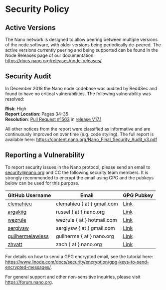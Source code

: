 # Security Policy

## Active Versions

The Nano network is designed to allow peering between multiple versions of the node software, with older versions being periodically de-peered. The active versions currently peering and being supported can be found in the Node Releases page of our documentation: https://docs.nano.org/releases/node-releases/

## Security Audit

In December 2018 the Nano node codebase was audited by Red4Sec and found to have no critical vulnerabilities. The following vulnerability was resolved:

**Risk**: High  
**Report Location**: Pages 34-35  
**Resolution**: [Pull Request #1563](https://github.com/nanocurrency/nano-node/pull/1563) in [release V17.1](https://github.com/nanocurrency/nano-node/releases/tag/V17.1)  

All other notices from the report were classified as informative and are continuously improved on over time (e.g. code styling). The full report is available here: https://content.nano.org/Nano_Final_Security_Audit_v3.pdf

## Reporting a Vulnerability

To report security issues in the Nano protocol, please send an email to security@nano.org and CC the following security team members. It is strongly recommended to encrypt the email using GPG and the pubkeys below can be used for this purpose.

| GitHub Username | Email | GPG Pubkey |
|-----------------------|--------|-----------------|
| [clemahieu](https://github.com/clemahieu) | clemahieu { at } gmail.com | [Link](https://github.com/clemahieu.gpg) |
| [argakiig](https://github.com/argakiig) | russel { at } nano.org | [Link](https://github.com/argakiig.gpg) | 
| [wezrule](https://github.com/wezrule) | wezrule { at } hotmail.com | [Link](https://github.com/wezrule.gpg) |
| [sergiysw](https://github.com/sergiysw) | sergiysw { at } gmail.com | [Link](https://github.com/sergiysw.gpg) |
| [guilhermelawless](https://github.com/guilhermelawless) | guilherme { at } nano.org | [Link](https://github.com/guilhermelawless.gpg) |
| [zhyatt](https://github.com/zhyatt) | zach { at } nano.org | [Link](https://github.com/zhyatt.gpg) |

For details on how to send a GPG encrypted email, see the tutorial here: https://www.linode.com/docs/security/encryption/gpg-keys-to-send-encrypted-messages/.

For general support and other non-sensitive inquiries, please visit https://forum.nano.org.

